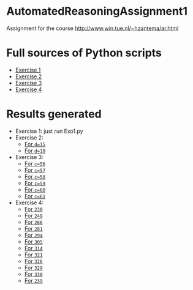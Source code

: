 # AutomatedReasoningAssignment1
Assignment for the course http://www.win.tue.nl/~hzantema/ar.html

# Full sources of Python scripts
 - [Exercise 1](./Exo1.py)
 - [Exercise 2](./Exo2.py)
 - [Exercise 3](./Exo3.py)
 - [Exercise 4](./Exo3.py)
# Results generated
 - Exercise 1: just run Exo1.py
 - Exercise 2:
   + [For `d=15`](https://rawgit.com/W95Psp/AutomatedReasoningAssignment1/d99c9ed29d18b7c68bffe101d88fcfd381cedc14/resultExo2/output_15.html)
   + [For `d=18`](https://rawgit.com/W95Psp/AutomatedReasoningAssignment1/d99c9ed29d18b7c68bffe101d88fcfd381cedc14/resultExo2/output_18.html)
 - Exercise 3:
   + [For `c=56`](https://rawgit.com/W95Psp/AutomatedReasoningAssignment1/master/resultExo3/out_56.html)
   + [For `c=57`](https://rawgit.com/W95Psp/AutomatedReasoningAssignment1/master/resultExo3/out_57.html)
   + [For `c=58`](https://rawgit.com/W95Psp/AutomatedReasoningAssignment1/master/resultExo3/out_58.html)
   + [For `c=59`](https://rawgit.com/W95Psp/AutomatedReasoningAssignment1/master/resultExo3/out_59.html)
   + [For `c=60`](https://rawgit.com/W95Psp/AutomatedReasoningAssignment1/master/resultExo3/out_60.html)
   + [For `c=61`](https://rawgit.com/W95Psp/AutomatedReasoningAssignment1/master/resultExo3/out_61.html)
 - Exercise 4:
   + [For `230`](https://rawgit.com/W95Psp/AutomatedReasoningAssignment1/master/resultExo4/out230.html)
   + [For `249`](https://rawgit.com/W95Psp/AutomatedReasoningAssignment1/master/resultExo4/out249.html)
   + [For `266`](https://rawgit.com/W95Psp/AutomatedReasoningAssignment1/master/resultExo4/out266.html)
   + [For `281`](https://rawgit.com/W95Psp/AutomatedReasoningAssignment1/master/resultExo4/out281.html)
   + [For `294`](https://rawgit.com/W95Psp/AutomatedReasoningAssignment1/master/resultExo4/out294.html)
   + [For `305`](https://rawgit.com/W95Psp/AutomatedReasoningAssignment1/master/resultExo4/out305.html)
   + [For `314`](https://rawgit.com/W95Psp/AutomatedReasoningAssignment1/master/resultExo4/out314.html)
   + [For `321`](https://rawgit.com/W95Psp/AutomatedReasoningAssignment1/master/resultExo4/out321.html)
   + [For `326`](https://rawgit.com/W95Psp/AutomatedReasoningAssignment1/master/resultExo4/out326.html)
   + [For `329`](https://rawgit.com/W95Psp/AutomatedReasoningAssignment1/master/resultExo4/out329.html)
   + [For `330`](https://rawgit.com/W95Psp/AutomatedReasoningAssignment1/master/resultExo4/out330.html)
   + [For `239`](https://rawgit.com/W95Psp/AutomatedReasoningAssignment1/master/resultExo4/out239.html)
 
